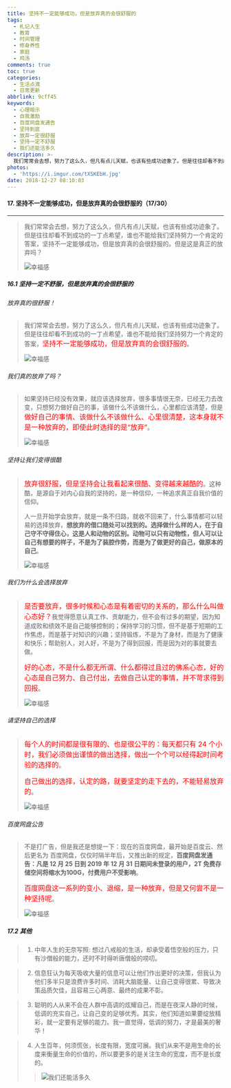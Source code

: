 ```yaml
---
title: 坚持不一定能够成功，但是放弃真的会很舒服的
tags:
  - 札记人生
  - 教育
  - 时间管理
  - 修身养性
  - 家庭
  - 鸡汤
comments: true
toc: true
categories:
  - 生活点滴
  - 日常更新
abbrlink: 9cff45
keywords:
  - 心理暗示
  - 自我激励
  - 百度网盘发通告
  - 坚持到底
  - 放弃一定很舒服
  - 坚持一定不舒服
  - 我们还能活多久
description: >-
  我们常常会去想，努力了这么久，但凡有点儿天赋，也该有些成功迹象了。但是往往却看不到成功的一丁点希望，谁也不能给我们坚持努力一个肯定的答案，坚持不一定能够成功，但是放弃真的会很舒服的。但是这是真正的放弃吗？
photos:
  - 'https://i.imgur.com/tXSKEbH.jpg'
date: 2018-12-27 08:10:03
---
```

<script type="text/javascript" src="/js/src/bai.js"></script>

#### 17. 坚持不一定能够成功，但是放弃真的会很舒服的（17/30）
---
> 我们常常会去想，努力了这么久，但凡有点儿天赋，也该有些成功迹象了。但是往往却看不到成功的一丁点希望，谁也不能给我们坚持努力一个肯定的答案，坚持不一定能够成功，但是放弃真的会很舒服的。但是这是真正的放弃吗？
>
> ![幸福感](https://i.imgur.com/eg7PKIA.png)

##### 16.1 坚持一定不舒服，但是放弃真的会很舒服的

###### 放弃真的很舒服！
> 我们常常会去想，努力了这么久，但凡有点儿天赋，也该有些成功迹象了。但是往往却看不到成功的一丁点希望，谁也不能给我们坚持努力一个肯定的答案，<font color="red" size = 3>坚持不一定能够成功，但是放弃真的会很舒服的</font>。
>
> ![幸福感](https://i.imgur.com/t9BOd1C.png)

###### 我们真的放弃了吗？
> 如果坚持已经没有效果，就应该选择放弃，很多事情很无奈，已经无力去改变，只想努力做好自己的事，该做什么不该做什么，心里都应该清楚，但是<font color="red" size = 3>做好自己的事情、该做什么不该做什么、心里很清楚，这本身就不是一种放弃的，即使此时选择的是“放弃”</font>。
>
> ![幸福感](https://i.imgur.com/aOPl5VQ.png)

###### 坚持让我们变得很酷
> <font color="red" size = 3>放弃很舒服，但是坚持会让我看起来很酷、变得越来越酷的</font>。这种酷，是源自于对内心自我的坚持的，是一种信仰，一种追求真正自我价值的信仰。
>
> 人一旦开始学会放弃，就是一条不归路，就收不回来了，什么事情都可以轻易的选择放弃，**想放弃的借口随处可以找到的。选择做什么样的人，在于自己守不守得住心，这是人和动物的区别。动物可以只有动物性，但人可以让自己有想要的样子，不是为了装腔作势，而是为了做更好的自己，做原本的自己**。
>
> ![幸福感](https://i.imgur.com/3nW6PQR.png)

###### 我们为什么会选择放弃
> <font color="red" size = 3>是否要放弃，很多时候和心态是有着密切的关系的，那么什么叫做心态好？</font>我觉得愿意认真工作、贡献能力，但不会有过多的期望，因为知道成败和绩效不是自己能够控制的；保持学习的习惯，但不是基于短期的工作焦虑，而是基于对知识的兴趣；坚持锻炼，不是为了身材，而是为了健康和快乐；帮助别人，对人好，不是为了得到回报，而是因为对的事就要去做。
>
> <font color="red" size = 3>好的心态，不是什么都无所谓、什么都得过且过的佛系心态，好的心态是自己努力、自己付出，去做自己认定的事情，并不苛求得到回报</font>。
>
> ![幸福感](https://i.imgur.com/AqJ15NM.png)

###### 请坚持自己的选择
> <font color="red" size = 3>每个人的时间都是很有限的、也是很公平的：每天都只有 24 个小时，我们必须做出谨慎的做出选择，做出一个个可以经得起时间考验的选择的</font>。
>
> <font color="red" size = 3>自己做出的选择，认定的路，就要坚定的走下去的，不能轻易放弃的</font>。
>
> ![幸福感](https://i.imgur.com/62Xh5QK.png)

###### 百度网盘公告
> 不是打广告，但是我还是想提一下：现在的百度网盘，最开始是百度云、然后更名为 百度网盘，仅仅时隔半年后，又推出新的规定，**百度网盘发通告：凡是 12 月 25 日到 2019 年 12 月 31 日期间未登录的用户，2T 免费存储空间将缩水为100G，付费用户不受影响**。
>
> <font color="red" size = 3>百度网盘这一系列的变小、退缩，是一种放弃，但是又何尝不是一种坚持呢</font>。
>
> ![幸福感](https://i.imgur.com/WSXrpOE.png)

##### 17.2 其他
> 1. 中年人生的无奈写照: 想过八戒般的生活，却承受着悟空般的压力，只有沙僧般的能力，还时不时得听唐僧般的唠叨。 ​

> 2. 信息狂认为每天吸收大量的信息可以让他们作出更好的决策，但我认为他们多半只是浪费许多时间、消耗大脑能量、让自己变得很累、导致决策品质欠佳，且容易三心两意、最终的成果不彰。 ​​​​

> 3. 聪明的人从来不会在人群中高调的炫耀自己，而是在夜深人静的时候，低调的充实自己，让自己变的足够优秀。其实，他们知道如果要绽放精彩，就一定要有足够的能力。我一直觉得，低调的努力，才是最美的奢华！ ​​​​

> 4. 人生百年，何须慌张，长度有限，宽度可展。我们从来不是用生命的长度来衡量生命的价值的，所以要更多的是关注生命的宽度，而不是长度的。
>>
>> ![我们还能活多久](https://i.imgur.com/Egk2wJx.png)

